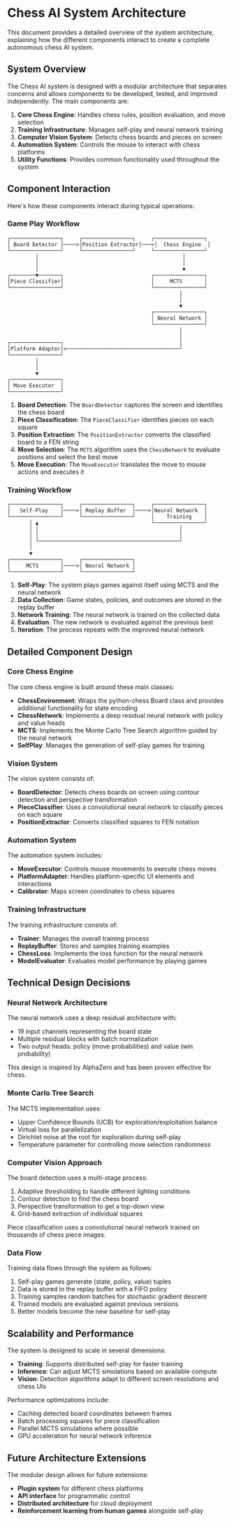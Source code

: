 # Chess AI System Architecture

This document provides a detailed overview of the system architecture, explaining how the different components interact to create a complete autonomous chess AI system.

## System Overview

The Chess AI system is designed with a modular architecture that separates concerns and allows components to be developed, tested, and improved independently. The main components are:

1. **Core Chess Engine**: Handles chess rules, position evaluation, and move selection
2. **Training Infrastructure**: Manages self-play and neural network training
3. **Computer Vision System**: Detects chess boards and pieces on screen
4. **Automation System**: Controls the mouse to interact with chess platforms
5. **Utility Functions**: Provides common functionality used throughout the system

## Component Interaction

Here's how these components interact during typical operations:

### Game Play Workflow

```
┌────────────────┐     ┌────────────────┐     ┌────────────────┐
│ Board Detector │────>│Position Extractor│───>│  Chess Engine  │
└────────────────┘     └────────────────┘     └────────────────┘
         │                                              │
         │                                              │
         │                                              ▼
┌────────▼───────┐                            ┌────────────────┐
│Piece Classifier│                            │     MCTS       │
└────────────────┘                            └────────────────┘
                                                       │
                                                       │
                                                       ▼
                                              ┌────────────────┐
                                              │ Neural Network │
                                              └────────────────┘
                                                       │
                                                       │
┌────────────────┐                                     │
│Platform Adapter│<────────────────────────────────────┘
└────────────────┘
         │
         │
         ▼
┌────────────────┐
│ Move Executor  │
└────────────────┘
```

1. **Board Detection**: The `BoardDetector` captures the screen and identifies the chess board
2. **Piece Classification**: The `PieceClassifier` identifies pieces on each square
3. **Position Extraction**: The `PositionExtractor` converts the classified board to a FEN string
4. **Move Selection**: The `MCTS` algorithm uses the `ChessNetwork` to evaluate positions and select the best move
5. **Move Execution**: The `MoveExecutor` translates the move to mouse actions and executes it

### Training Workflow

```
┌────────────────┐     ┌────────────────┐     ┌────────────────┐
│   Self-Play    │────>│ Replay Buffer  │────>│Neural Network  │
└────────────────┘     └────────────────┘     │    Training    │
       │ ▲                                    └────────────────┘
       │ │                                             │
       │ │                                             │
       │ └─────────────────────────────────────────────┘
       │
       ▼
┌────────────────┐     ┌────────────────┐
│     MCTS       │────>│ Neural Network │
└────────────────┘     └────────────────┘
```

1. **Self-Play**: The system plays games against itself using MCTS and the neural network
2. **Data Collection**: Game states, policies, and outcomes are stored in the replay buffer
3. **Network Training**: The neural network is trained on the collected data
4. **Evaluation**: The new network is evaluated against the previous best
5. **Iteration**: The process repeats with the improved neural network

## Detailed Component Design

### Core Chess Engine

The core chess engine is built around these main classes:

- **ChessEnvironment**: Wraps the python-chess Board class and provides additional functionality for state encoding
- **ChessNetwork**: Implements a deep residual neural network with policy and value heads
- **MCTS**: Implements the Monte Carlo Tree Search algorithm guided by the neural network
- **SelfPlay**: Manages the generation of self-play games for training

### Vision System

The vision system consists of:

- **BoardDetector**: Detects chess boards on screen using contour detection and perspective transformation
- **PieceClassifier**: Uses a convolutional neural network to classify pieces on each square
- **PositionExtractor**: Converts classified squares to FEN notation

### Automation System

The automation system includes:

- **MoveExecutor**: Controls mouse movements to execute chess moves
- **PlatformAdapter**: Handles platform-specific UI elements and interactions
- **Calibrator**: Maps screen coordinates to chess squares

### Training Infrastructure

The training infrastructure consists of:

- **Trainer**: Manages the overall training process
- **ReplayBuffer**: Stores and samples training examples
- **ChessLoss**: Implements the loss function for the neural network
- **ModelEvaluator**: Evaluates model performance by playing games

## Technical Design Decisions

### Neural Network Architecture

The neural network uses a deep residual architecture with:

- 19 input channels representing the board state
- Multiple residual blocks with batch normalization
- Two output heads: policy (move probabilities) and value (win probability)

This design is inspired by AlphaZero and has been proven effective for chess.

### Monte Carlo Tree Search

The MCTS implementation uses:

- Upper Confidence Bounds (UCB) for exploration/exploitation balance
- Virtual loss for parallelization
- Dirichlet noise at the root for exploration during self-play
- Temperature parameter for controlling move selection randomness

### Computer Vision Approach

The board detection uses a multi-stage process:

1. Adaptive thresholding to handle different lighting conditions
2. Contour detection to find the chess board
3. Perspective transformation to get a top-down view
4. Grid-based extraction of individual squares

Piece classification uses a convolutional neural network trained on thousands of chess piece images.

### Data Flow

Training data flows through the system as follows:

1. Self-play games generate (state, policy, value) tuples
2. Data is stored in the replay buffer with a FIFO policy
3. Training samples random batches for stochastic gradient descent
4. Trained models are evaluated against previous versions
5. Better models become the new baseline for self-play

## Scalability and Performance

The system is designed to scale in several dimensions:

- **Training**: Supports distributed self-play for faster training
- **Inference**: Can adjust MCTS simulations based on available compute
- **Vision**: Detection algorithms adapt to different screen resolutions and chess UIs

Performance optimizations include:

- Caching detected board coordinates between frames
- Batch processing squares for piece classification
- Parallel MCTS simulations where possible
- GPU acceleration for neural network inference

## Future Architecture Extensions

The modular design allows for future extensions:

- **Plugin system** for different chess platforms
- **API interface** for programmatic control
- **Distributed architecture** for cloud deployment
- **Reinforcement learning from human games** alongside self-play
